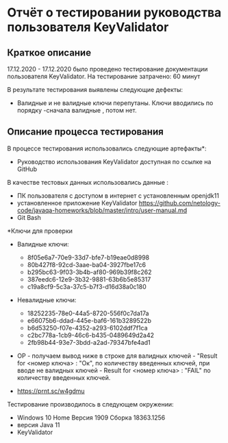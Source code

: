 # Отчёт о тестировании руководства пользователя KeyValidator 
## Краткое описание
17.12.2020 - 17.12.2020 было проведено тестирование документации пользователя KeyValidator.
На тестирование затрачено: 60 минут

В результате тестирования выявлены следующие дефекты:

* Валидные и не валидные ключи перепутаны. Ключи вводились по порядку -сначала валидные , потом нет.


 

## Описание процесса тестирования

В процессе тестирования использовались следующие артефакты*:

* Руководство использования KeyValidator доступная по ссылке на GitHub 



В качестве тестовых данных использовались данные : 

* ПК пользователя c доступом в интернет c установленным openjdk11
* установленное приложение КeyValidator https://github.com/netology-code/javaqa-homeworks/blob/master/intro/user-manual.md
* Git Bash
                                                                                                        

*Ключи для проверки
   * Валидные ключи:
      * 8f05e6a7-70e9-33d7-bfe7-b19eae0d8998
      * 80b427f8-92cd-3aae-ba04-3927fbe17c6
      * b295bc63-9f03-3b4b-af80-969b39f8c262
      * 387eedc6-12e9-3b32-9881-63b6b5e85317
      * c19a8cf9-5c3a-37c5-b7f3-d16d38a0c180
   * Невалидные ключи:
      * 18252235-78e0-44a5-8720-556f0c7da17a
      * e66075b6-ddad-445e-baf6-161b3289522b
      * b6d53250-f07e-4352-a293-6102ddf7f1ca
      * c2bc778a-1cb9-46c6-b435-0489649d2a42
      * 2fb98b44-93e7-3bdd-a2ad-79347bfe4ad1

* OP - получаем вывод ниже в строке для валидных ключей - "Result for <номер ключа> : "Ок", по количеству введенных ключей, при вводе не валидных ключей - Result for <номер ключа> : "FAIL" по количеству введенных ключей.
* https://prnt.sc/w4gdmu

Тестирование производилось в следующем окружении:

* Windows 10 Home Версия 1909 Сборка 18363.1256
* версия Java 11
* KeyValidator
